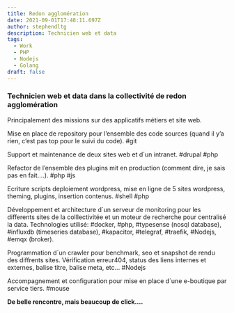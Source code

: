 ```yaml
---
title: Redon agglomération
date: 2021-09-01T17:48:11.697Z
author: stephendltg
description: Technicien web et data
tags:
  - Work
  - PHP
  - Nodejs
  - Golang
draft: false
---
```

### **Technicien web et data dans la collectivité de redon agglomération**

Principalement des missions sur des applicatifs métiers et site web.

Mise en place de repository pour l’ensemble des code sources (quand il y’a rien, c’est pas top pour le suivi du code). #git

Support et maintenance de deux sites web et d´un intranet. #drupal #php

Refactor de l’ensemble des plugins mit en production (comment dire, je sais pas en fait….). #php #js

Ecriture scripts deploiement wordpress, mise en ligne de 5 sites wordpress, theming, plugins, insertion contenus. #shell #php

Développement et architecture d´un serveur de monitoring pour les differents sites de la colllectivitée et un moteur de recherche pour centralisé la data. Technologies utilisé: #docker, #php, #typesense (nosql database), #influxdb (timeseries database), #kapacitor, #telegraf, #traefik, #Nodejs, #emqx (broker).

Programmation d´un crawler pour benchmark, seo et snapshot de rendu des diffrents sites. Vérification erreur404, status des liens internes et externes, balise titre, balise meta, etc... #Nodejs

Accompagnement et configuration pour mise en place d´une e-boutique par service tiers. #mouse


**De belle rencontre, mais beaucoup de click....**
